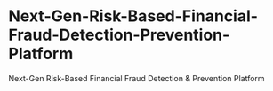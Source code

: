 # Next-Gen-Risk-Based-Financial-Fraud-Detection-Prevention-Platform
Next-Gen Risk-Based Financial Fraud Detection &amp; Prevention Platform
